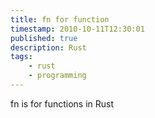 ```yaml
---
title: fn for function
timestamp: 2010-10-11T12:30:01
published: true
description: Rust
tags:
    - rust
    - programming
---
```


fn is for functions in Rust
